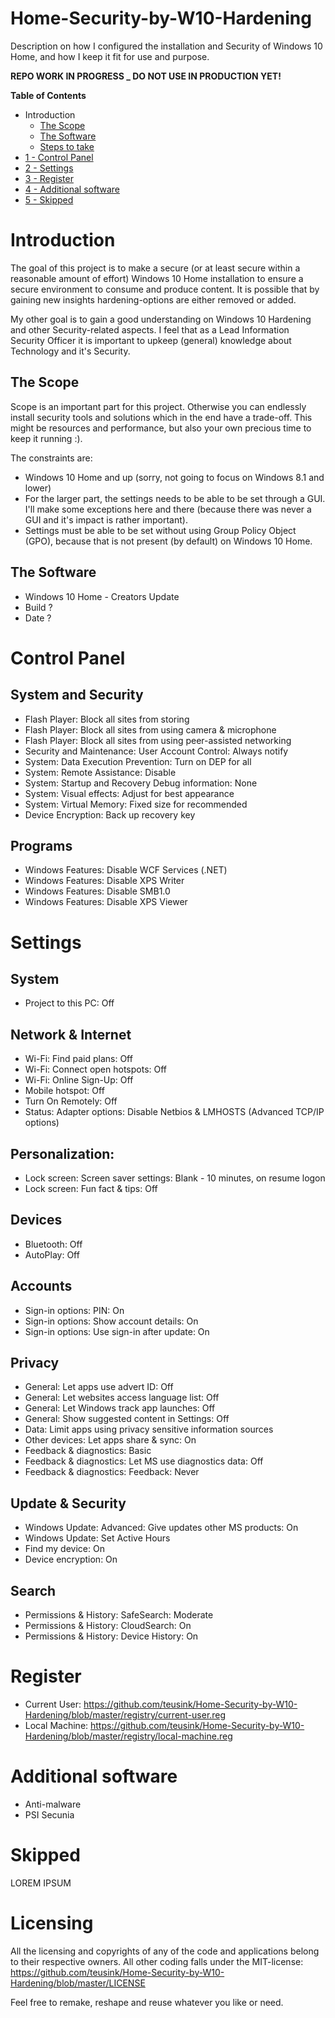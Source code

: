# Home-Security-by-W10-Hardening
Description on how I configured the installation and Security of Windows 10 Home, and how I keep it fit for use and purpose.

**REPO WORK IN PROGRESS _ DO NOT USE IN PRODUCTION YET!**

**Table of Contents**
- Introduction
  - [The Scope](#the-scope)
  - [The Software](#the-software)
  - [Steps to take](#steps-to-take)
- [1 - Control Panel](#control-panel)
- [2 - Settings](#settings)
- [3 - Register](#register)
- [4 - Additional software](#additional-software)
- [5 - Skipped](#skipped)

# Introduction
The goal of this project is to make a secure (or at least secure within a reasonable amount of effort) Windows 10 Home installation to ensure a secure environment to consume and produce content. It is possible that by gaining new insights hardening-options are either removed or added.

My other goal is to gain a good understanding on Windows 10 Hardening and other Security-related aspects. I feel that as a Lead Information Security Officer it is important to upkeep (general) knowledge about Technology and it's Security.

## The Scope
Scope is an important part for this project. Otherwise you can endlessly install security tools and solutions which in the end have a trade-off. This might be resources and performance, but also your own precious time to keep it running :).

The constraints are:
- Windows 10 Home and up (sorry, not going to focus on Windows 8.1 and lower)
- For the larger part, the settings needs to be able to be set through a GUI. I'll make some exceptions here and there (because there was never a GUI and it's impact is rather important).
- Settings must be able to be set without using Group Policy Object (GPO), because that is not present (by default) on Windows 10 Home.

## The Software
- Windows 10 Home - Creators Update
- Build ?
- Date ?

# Control Panel

## System and Security
- Flash Player: Block all sites from storing
- Flash Player: Block all sites from using camera & microphone
- Flash Player: Block all sites from using peer-assisted networking
- Security and Maintenance: User Account Control: Always notify
- System: Data Execution Prevention: Turn on DEP for all
- System: Remote Assistance: Disable
- System: Startup and Recovery Debug information: None
- System: Visual effects: Adjust for best appearance
- System: Virtual Memory: Fixed size for recommended
- Device Encryption: Back up recovery key

## Programs
- Windows Features: Disable WCF Services (.NET)
- Windows Features: Disable XPS Writer
- Windows Features: Disable SMB1.0
- Windows Features: Disable XPS Viewer

# Settings

## System
- Project to this PC: Off

## Network & Internet
- Wi-Fi: Find paid plans: Off
- Wi-Fi: Connect open hotspots: Off
- Wi-Fi: Online Sign-Up: Off
- Mobile hotspot: Off
- Turn On Remotely: Off
- Status: Adapter options: Disable Netbios & LMHOSTS (Advanced TCP/IP options)

## Personalization:
- Lock screen: Screen saver settings: Blank - 10 minutes, on resume logon
- Lock screen: Fun fact & tips: Off

## Devices
- Bluetooth: Off
- AutoPlay: Off

## Accounts
- Sign-in options: PIN: On
- Sign-in options: Show account details: On
- Sign-in options: Use sign-in after update: On

## Privacy
- General: Let apps use advert ID: Off
- General: Let websites access language list: Off
- General: Let Windows track app launches: Off
- General: Show suggested content in Settings: Off
- Data: Limit apps using privacy sensitive information sources
- Other devices: Let apps share & sync: On
- Feedback & diagnostics: Basic
- Feedback & diagnostics: Let MS use diagnostics data: Off
- Feedback & diagnostics: Feedback: Never

## Update & Security
- Windows Update: Advanced: Give updates other MS products: On
- Windows Update: Set Active Hours
- Find my device: On
- Device encryption: On

## Search
- Permissions & History: SafeSearch: Moderate
- Permissions & History: CloudSearch: On
- Permissions & History: Device History: On

# Register
- Current User: https://github.com/teusink/Home-Security-by-W10-Hardening/blob/master/registry/current-user.reg
- Local Machine: https://github.com/teusink/Home-Security-by-W10-Hardening/blob/master/registry/local-machine.reg

# Additional software
- Anti-malware
- PSI Secunia

# Skipped
LOREM IPSUM

# Licensing
All the licensing and copyrights of any of the code and applications belong to their respective owners. All other coding falls under the MIT-license: https://github.com/teusink/Home-Security-by-W10-Hardening/blob/master/LICENSE

Feel free to remake, reshape and reuse whatever you like or need.
